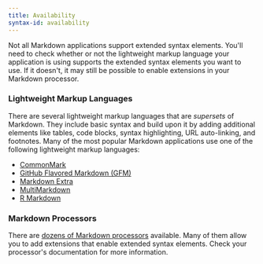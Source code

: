 ```yaml
---
title: Availability
syntax-id: availability
---
```


Not all Markdown applications support extended syntax elements. You'll need to check whether or not the lightweight markup language your application is using supports the extended syntax elements you want to use. If it doesn't, it may still be possible to enable extensions in your Markdown processor.

### Lightweight Markup Languages

There are several lightweight markup languages that are *supersets* of Markdown. They include basic syntax and build upon it by adding additional elements like tables, code blocks, syntax highlighting, URL auto-linking, and footnotes. Many of the most popular Markdown applications use one of the following lightweight markup languages:

- [CommonMark](https://commonmark.org)
- [GitHub Flavored Markdown (GFM)](https://github.github.com/gfm/)
- [Markdown Extra](https://michelf.ca/projects/php-markdown/extra/)
- [MultiMarkdown](https://fletcherpenney.net/multimarkdown/)
- [R Markdown](https://rmarkdown.rstudio.com/)

### Markdown Processors

There are [dozens of Markdown processors](https://github.com/markdown/markdown.github.com/wiki/Implementations) available. Many of them allow you to add extensions that enable extended syntax elements. Check your processor's documentation for more information.
